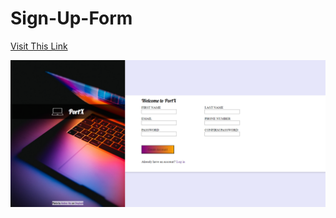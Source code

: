 # Sign-Up-Form

[Visit This Link](https://rainierxcode.github.io/Sign-Up-Form/)

![Alt text](image.png)
